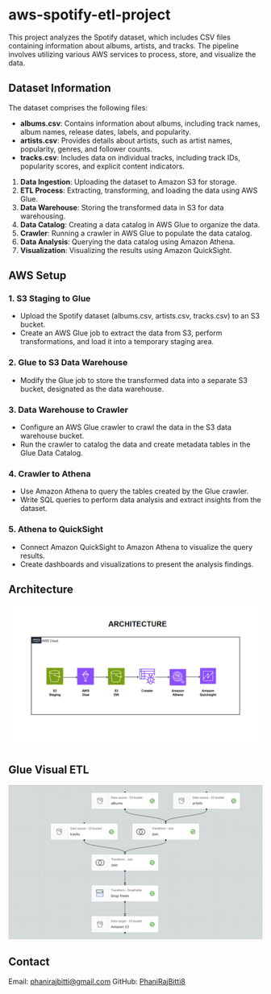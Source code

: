 # aws-spotify-etl-project

This project analyzes the Spotify dataset, which includes CSV files containing information about albums, artists, and tracks. The pipeline involves utilizing various AWS services to process, store, and visualize the data.

## Dataset Information

The dataset comprises the following files:

- **albums.csv**: Contains information about albums, including track names, album names, release dates, labels, and popularity.
- **artists.csv**: Provides details about artists, such as artist names, popularity, genres, and follower counts.
- **tracks.csv**: Includes data on individual tracks, including track IDs, popularity scores, and explicit content indicators.

1. **Data Ingestion**: Uploading the dataset to Amazon S3 for storage.
2. **ETL Process**: Extracting, transforming, and loading the data using AWS Glue.
3. **Data Warehouse**: Storing the transformed data in S3 for data warehousing.
4. **Data Catalog**: Creating a data catalog in AWS Glue to organize the data.
5. **Crawler**: Running a crawler in AWS Glue to populate the data catalog.
6. **Data Analysis**: Querying the data catalog using Amazon Athena.
7. **Visualization**: Visualizing the results using Amazon QuickSight.

## AWS Setup

### 1. S3 Staging to Glue

- Upload the Spotify dataset (albums.csv, artists.csv, tracks.csv) to an S3 bucket.
- Create an AWS Glue job to extract the data from S3, perform transformations, and load it into a temporary staging area.

### 2. Glue to S3 Data Warehouse

- Modify the Glue job to store the transformed data into a separate S3 bucket, designated as the data warehouse.

### 3. Data Warehouse to Crawler

- Configure an AWS Glue crawler to crawl the data in the S3 data warehouse bucket.
- Run the crawler to catalog the data and create metadata tables in the Glue Data Catalog.

### 4. Crawler to Athena

- Use Amazon Athena to query the tables created by the Glue crawler.
- Write SQL queries to perform data analysis and extract insights from the dataset.

### 5. Athena to QuickSight

- Connect Amazon QuickSight to Amazon Athena to visualize the query results.
- Create dashboards and visualizations to present the analysis findings.

## Architecture

![Architecture Diagram](spotify_aws_architecture.jpg)

## Glue Visual ETL

![Glue Visual ETl FLow](glue_visual_etl.png)

## Contact

Email: [phanirajbitti@gmail.com](mailto:phanirajbitti@gmail.com)
GitHub: [PhaniRajBitti8](https://github.com/PhaniRajBitti8)
